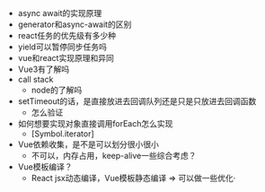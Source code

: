 - async await的实现原理
- generator和async-await的区别
- react任务的优先级有多少种
- yield可以暂停同步任务吗
- vue和react实现原理和异同
- Vue3有了解吗
- call stack
  - node的了解吗
- setTimeout的话，是直接放进去回调队列还是只是只放进去回调函数
  - 怎么验证
- 如何想要实现对象直接调用forEach怎么实现
  - [Symbol.iterator]
- Vue依赖收集，是不是可以划分很小很小
  - 不可以，内存占用，keep-alive一些综合考虑？
- Vue模板编译？
  - React jsx动态编译，Vue模板静态编译 => 可以做一些优化·